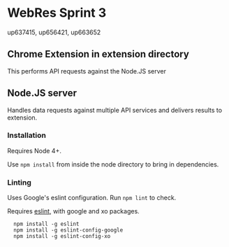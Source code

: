 # WebRes Sprint 3
up637415, up656421, up663652

## Chrome Extension in extension directory
This performs API requests against the Node.JS server

## Node.JS server
Handles data requests against multiple API services and delivers results to extension.

### Installation
Requires Node 4+.

Use `npm install` from inside the node directory to bring in dependencies.

### Linting
Uses Google's eslint configuration. Run `npm lint` to check.

Requires [eslint](http://eslint.org/), with google and xo packages.
```
  npm install -g eslint
  npm install -g eslint-config-google
  npm install -g eslint-config-xo
```

